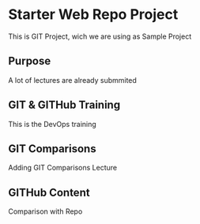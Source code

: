 # Starter Web Repo Project

This is GIT Project, wich we are using as Sample Project

## Purpose
A lot of lectures are already submmited

## GIT & GITHub Training
This is the DevOps training

## GIT Comparisons
Adding GIT Comparisons Lecture

## GITHub Content
Comparison with Repo